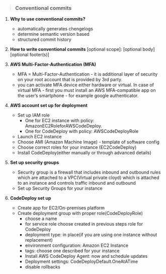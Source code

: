 > ### Conventional commits


1. **Why to use conventional commits?**
    * automatically generates chengelogs
    * determine semantic version based
    * structured commit history

2. **How to write conventional commits**
    <type>[optional scope]: <descrioption>
    [optional body]
    [optional footer(s)]
3. **AWS Multi-Factor-Authentication (MFA)**
    * MFA = Multi-Factor-Authentication - it is additional layer of security on your root account that is provided by 3rd party.
    * you can activate MFA device either hardware or virtual. In case of virtual MFA - first you must install an AWS MFA-compatible app on the user’s smartphone - for example google authenticator.

4. **AWS account set up for deployment**
    * Set up IAM role
        * One for EC2 instance with policy: AmazonEC2RoleforAWSCodeDeploy.
        * One for CodeDeploy with policy: AWSCodeDeployRole
    * Launch EC2 instance
    * Choose AMI (Amazon Machine Image) - template of software config
    * Choose correct roles for your instance (EC2CodeDeploy)
    * Install CodeDeploy(either manually or through advanced details)
5. **Set up security groups**
    * Security group is a firewall that includes inbound and outbound rules which are attached to a VPC(Virtual private cloyd) which is attached to an instance and controls traffic inbound and outbound
    * Set up Security Groups for your instance

6. **CodeDeploy set up**
    * Create app for EC2/On-premises platform
    * Create deployment group with proper role(CodeDeployRole)
        * choose a name
        * for service role choose created in previous steps role for CodeDeploy
        * deployment type: in place(if you are using one instance without replacement)
        * environment configuration: Amazon EC2 Instance
        * tags: choose one described for your instance
        * Install AWS CodeDeploy Agent: now and schedule updates
        * Deployment settings: CodeDeployDefault.OneAtATime
        * disable rollbacks

   